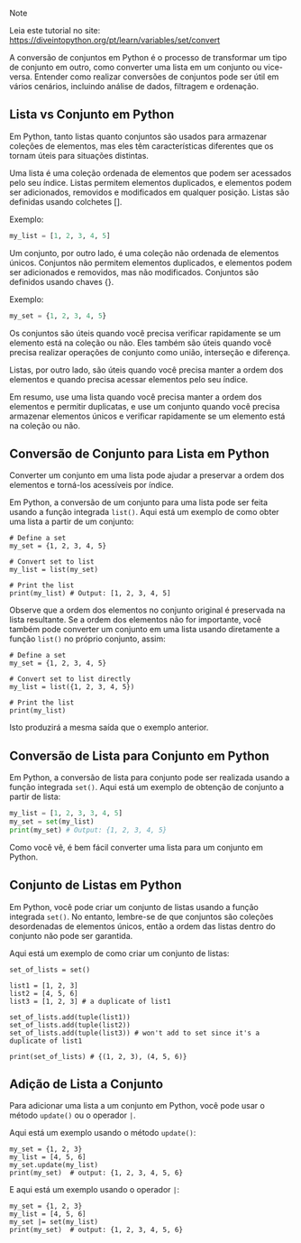 > [!NOTE]
> Leia este tutorial no site: https://diveintopython.org/pt/learn/variables/set/convert

A conversão de conjuntos em Python é o processo de transformar um tipo de conjunto em outro, como converter uma lista em um conjunto ou vice-versa. Entender como realizar conversões de conjuntos pode ser útil em vários cenários, incluindo análise de dados, filtragem e ordenação.

## Lista vs Conjunto em Python

Em Python, tanto listas quanto conjuntos são usados para armazenar coleções de elementos, mas eles têm características diferentes que os tornam úteis para situações distintas.

Uma lista é uma coleção ordenada de elementos que podem ser acessados pelo seu índice. Listas permitem elementos duplicados, e elementos podem ser adicionados, removidos e modificados em qualquer posição. Listas são definidas usando colchetes [].

Exemplo:

```python
my_list = [1, 2, 3, 4, 5]
```

Um conjunto, por outro lado, é uma coleção não ordenada de elementos únicos. Conjuntos não permitem elementos duplicados, e elementos podem ser adicionados e removidos, mas não modificados. Conjuntos são definidos usando chaves {}.

Exemplo:

```python
my_set = {1, 2, 3, 4, 5}
```

Os conjuntos são úteis quando você precisa verificar rapidamente se um elemento está na coleção ou não. Eles também são úteis quando você precisa realizar operações de conjunto como união, interseção e diferença.

Listas, por outro lado, são úteis quando você precisa manter a ordem dos elementos e quando precisa acessar elementos pelo seu índice.

Em resumo, use uma lista quando você precisa manter a ordem dos elementos e permitir duplicatas, e use um conjunto quando você precisa armazenar elementos únicos e verificar rapidamente se um elemento está na coleção ou não.

## Conversão de Conjunto para Lista em Python

Converter um conjunto em uma lista pode ajudar a preservar a ordem dos elementos e torná-los acessíveis por índice.

Em Python, a conversão de um conjunto para uma lista pode ser feita usando a função integrada `list()`. Aqui está um exemplo de como obter uma lista a partir de um conjunto:

```python3
# Define a set
my_set = {1, 2, 3, 4, 5}

# Convert set to list
my_list = list(my_set)

# Print the list
print(my_list) # Output: [1, 2, 3, 4, 5]
```

Observe que a ordem dos elementos no conjunto original é preservada na lista resultante. Se a ordem dos elementos não for importante, você também pode converter um conjunto em uma lista usando diretamente a função `list()` no próprio conjunto, assim:

```python3
# Define a set
my_set = {1, 2, 3, 4, 5}

# Convert set to list directly
my_list = list({1, 2, 3, 4, 5})

# Print the list
print(my_list)
```

Isto produzirá a mesma saída que o exemplo anterior.

## Conversão de Lista para Conjunto em Python

Em Python, a conversão de lista para conjunto pode ser realizada usando a função integrada `set()`. Aqui está um exemplo de obtenção de conjunto a partir de lista:

```python
my_list = [1, 2, 3, 3, 4, 5]
my_set = set(my_list)
print(my_set) # Output: {1, 2, 3, 4, 5}
```

Como você vê, é bem fácil converter uma lista para um conjunto em Python.

## Conjunto de Listas em Python

Em Python, você pode criar um conjunto de listas usando a função integrada `set()`. No entanto, lembre-se de que conjuntos são coleções desordenadas de elementos únicos, então a ordem das listas dentro do conjunto não pode ser garantida.

Aqui está um exemplo de como criar um conjunto de listas:

```python3
set_of_lists = set()

list1 = [1, 2, 3]
list2 = [4, 5, 6]
list3 = [1, 2, 3] # a duplicate of list1

set_of_lists.add(tuple(list1))
set_of_lists.add(tuple(list2))
set_of_lists.add(tuple(list3)) # won't add to set since it's a duplicate of list1

print(set_of_lists) # {(1, 2, 3), (4, 5, 6)}
```

## Adição de Lista a Conjunto

Para adicionar uma lista a um conjunto em Python, você pode usar o método `update()` ou o operador `|`.

Aqui está um exemplo usando o método `update()`:

```python3
my_set = {1, 2, 3}
my_list = [4, 5, 6]
my_set.update(my_list)
print(my_set)  # output: {1, 2, 3, 4, 5, 6}
```

E aqui está um exemplo usando o operador `|`:

```python3
my_set = {1, 2, 3}
my_list = [4, 5, 6]
my_set |= set(my_list)
print(my_set)  # output: {1, 2, 3, 4, 5, 6}
```
